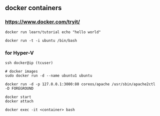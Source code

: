 ## docker containers
### https://www.docker.com/tryit/

```
docker run learn/tutorial echo "hello world"

docker run -t -i ubuntu /bin/bash
```

### for Hyper-V
```
ssh docker@ip (tcuser)

# docker images
sudo docker run -d --name ubuntu1 ubuntu 

docker run -d -p 127.0.0.1:3000:80 coreos/apache /usr/sbin/apache2ctl -D FOREGROUND

docker start 
docker attach 

docker exec -it <container> bash
```

